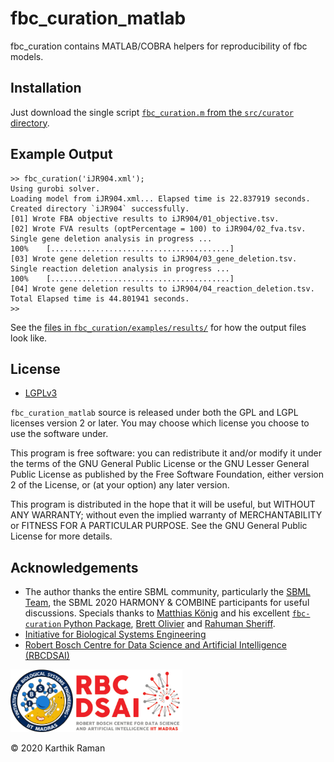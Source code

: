 # fbc_curation_matlab
fbc_curation contains MATLAB/COBRA helpers for reproducibility of fbc models.

## Installation
Just download the single script [`fbc_curation.m` from the `src/curator` directory](https://github.com/RamanLab/fbc_curation_matlab/blob/main/src/fbc_curation/curator/fbc_curation.m).

## Example Output
```
>> fbc_curation('iJR904.xml');
Using gurobi solver.
Loading model from iJR904.xml... Elapsed time is 22.837919 seconds.
Created directory `iJR904` successfully.
[01] Wrote FBA objective results to iJR904/01_objective.tsv.
[02] Wrote FVA results (optPercentage = 100) to iJR904/02_fva.tsv.
Single gene deletion analysis in progress ...
100%    [........................................]
[03] Wrote gene deletion results to iJR904/03_gene_deletion.tsv.
Single reaction deletion analysis in progress ...
100%    [........................................]
[04] Wrote gene deletion results to iJR904/04_reaction_deletion.tsv.
Total Elapsed time is 44.801941 seconds.
>> 
```
See the [files in `fbc_curation/examples/results/`](https://github.com/RamanLab/fbc_curation_matlab/tree/main/src/fbc_curation/examples/results) for how the output files look like.

## License

* [LGPLv3](http://opensource.org/licenses/LGPL-3.0)

``fbc_curation_matlab`` source is released under both the GPL and LGPL licenses version 2 or
later. You may choose which license you choose to use the software under.

This program is free software: you can redistribute it and/or modify it under
the terms of the GNU General Public License or the GNU Lesser General Public
License as published by the Free Software Foundation, either version 2 of the
License, or (at your option) any later version.

This program is distributed in the hope that it will be useful, but WITHOUT ANY
WARRANTY; without even the implied warranty of MERCHANTABILITY or FITNESS FOR A
PARTICULAR PURPOSE. See the GNU General Public License for more details.


## Acknowledgements

* The author thanks the entire SBML community, particularly the [SBML Team](https://github.com/sbmlteam), the SBML 2020 HARMONY & COMBINE participants for useful discussions. Specials thanks to [Matthias König](https://github.com/matthiaskoenig) and his excellent [`fbc-curation` Python Package](https://github.com/matthiaskoenig/fbc_curation), [Brett Olivier](https://github.com/bgoli) and [Rahuman Sheriff](https://www.ebi.ac.uk/about/people/rahuman-sheriff).
* [Initiative for Biological Systems Engineering](https://ibse.iitm.ac.in/)
* [Robert Bosch Centre for Data Science and Artificial Intelligence (RBCDSAI)](https://rbcdsai.iitm.ac.in/)

<img title="IBSE logo" src="https://github.com/RBC-DSAI-IITM/rbc-dsai-iitm.github.io/blob/master/images/IBSE_logo.png" height="100"><img title="RBC-DSAI logo" src="https://github.com/RBC-DSAI-IITM/rbc-dsai-iitm.github.io/blob/master/images/logo.jpg" height="100">

© 2020 Karthik Raman
